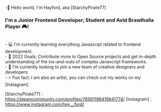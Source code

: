 -👋 Hello world, I'm Hayford, aka [StarchyPirate77]

### I'm a Junior Frontend Developer, Student and Avid Brawlhalla Player 🎮!

<br>
- 💻 I'm currently learning everything Javascript related to frontend development.
<Br> 
- 🥅 2022 Goals: Contribute more to Open Source projects and get in-depth understanding of the ins-and-outs of complex Javascript frameworks.
<Br>
- 👀 I'm currently looking to join a new team of creative designers and developers
<br>
- ⚡️ Fun fact: I am also an artist, you can check out my works on my [Instagram]

[StarchyPirate77] : https://steamcommunity.com/profiles/76561198419841774/
[Instagram] : https://www.instagram.com/hey._.ford/
